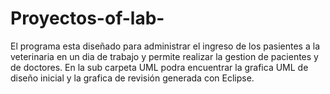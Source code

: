 # Proyectos-of-lab-
El programa esta diseñado para administrar el ingreso de los pasientes a la veterinaria en un dia de trabajo y permite realizar la gestion de pacientes y de doctores.
En la sub carpeta UML podra encuentrar la grafica UML de diseño inicial y la grafica de revisión generada con Eclipse.
